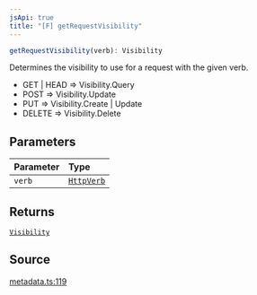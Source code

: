 ```yaml
---
jsApi: true
title: "[F] getRequestVisibility"
---
```


```ts
getRequestVisibility(verb): Visibility
```

Determines the visibility to use for a request with the given verb.

- GET | HEAD => Visibility.Query
- POST => Visibility.Update
- PUT => Visibility.Create | Update
- DELETE => Visibility.Delete

## Parameters

| Parameter | Type                           |
| :-------- | :----------------------------- |
| `verb`    | [`HttpVerb`](Type.HttpVerb.md) |

## Returns

[`Visibility`](Enumeration.Visibility.md)

## Source

[metadata.ts:119](https://github.com/markcowl/cadl/blob/1a6d2b70/packages/http/src/metadata.ts#L119)
